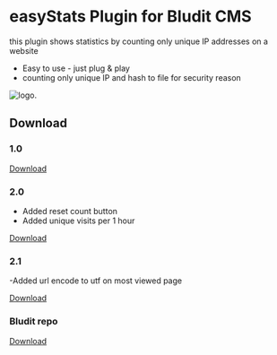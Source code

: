 # easyStats Plugin for Bludit CMS
this plugin shows statistics by counting only unique IP addresses on a website 
- Easy to use - just plug & play
- counting only unique IP and hash to file for security reason

 
![logo.](https://i.imgur.com/8W3jbsP.jpg)

## Download
### 1.0
[Download](https://github.com/multicolor-rgb/easyStats-Plugin-for-bludit-CMS/archive/refs/heads/main.zip)

### 2.0
- Added reset count button
- Added unique visits per 1 hour

[Download](https://github.com/multicolor-rgb/easyStats-Plugin-for-bludit-CMS/archive/refs/heads/2.0.zip)


### 2.1
-Added url encode to utf on most viewed page

[Download](https://github.com/multicolor-rgb/easyStats-Plugin-for-bludit-CMS/archive/refs/heads/2.1.zip)


 ### Bludit repo

 [Download](https://plugins.bludit.com/plugin/easyStats)

